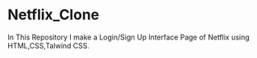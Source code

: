 # Netflix_Clone
In This Repository I make a Login/Sign Up Interface Page of Netflix using HTML,CSS,Talwind CSS.
